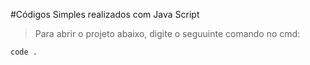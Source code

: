 #Códigos Simples realizados com Java Script

> Para abrir o projeto abaixo, digite o seguuinte comando no cmd:

```
code .
```

